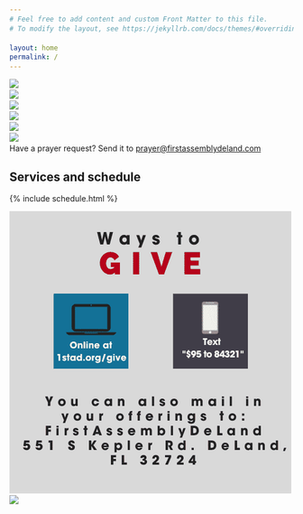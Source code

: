 ```yaml
---
# Feel free to add content and custom Front Matter to this file.
# To modify the layout, see https://jekyllrb.com/docs/themes/#overriding-theme-defaults

layout: home
permalink: /
---
```


<div class="component-live"></div>

<div class="row">
    <div class="col-xs-12 col-sm-12 col-md-4 col-lg-4 promotion">
        <a href="https://dl.dropboxusercontent.com/s/rtcrs9zgbtjlmu4/promo1.jpg?dl=0" target="_blank"><img class="image-responsive" src="https://dl.dropboxusercontent.com/s/rtcrs9zgbtjlmu4/promo1.jpg?dl=0" /></a>
    </div>
    <div class="col-xs-12 col-sm-12 col-md-4 col-lg-4 promotion">
        <a href="https://dl.dropboxusercontent.com/s/2bfzofasnzrqa88/promo2.jpg?dl=0" target="_blank"><img class="image-responsive" src="https://dl.dropboxusercontent.com/s/2bfzofasnzrqa88/promo2.jpg?dl=0" /></a>
    </div>
    <div class="col-xs-12 col-sm-12 col-md-4 col-lg-4 promotion">
        <a href="https://dl.dropboxusercontent.com/s/4boj1oqfb61a9ys/promo3.jpg?dl=0" target="_blank"><img class="image-responsive" src="https://dl.dropboxusercontent.com/s/4boj1oqfb61a9ys/promo3.jpg?dl=0" /></a>
    </div>
    <div class="col-xs-12 col-sm-12 col-md-4 col-lg-4 promotion">
        <a href="https://dl.dropboxusercontent.com/s/npw7hyup1n5i7oh/promo4.jpg?dl=0" target="_blank"><img class="image-responsive" src="https://dl.dropboxusercontent.com/s/npw7hyup1n5i7oh/promo4.jpg?dl=0" /></a>
    </div>
    <div class="col-xs-12 col-sm-12 col-md-4 col-lg-4 promotion">
        <a href="https://dl.dropboxusercontent.com/s/0oq7bjesevsj0fq/promo5.jpg?dl=0" target="_blank"><img class="image-responsive" src="https://dl.dropboxusercontent.com/s/0oq7bjesevsj0fq/promo5.jpg?dl=0" /></a>
    </div>
    <div class="col-xs-12 col-sm-12 col-md-4 col-lg-4 promotion">
        <a href="https://dl.dropboxusercontent.com/s/avhta1hfxa1yfr8/promo6.jpg?dl=0" target="_blank"><img class="image-responsive" src="https://dl.dropboxusercontent.com/s/avhta1hfxa1yfr8/promo6.jpg?dl=0" /></a>
    </div>
</div>

<div class="schedule row">
    <div class="col-xs-12 col-sm-12 col-md-12 col-lg-12">
        <div>
            Have a prayer request? Send it to <a href="emailto:prayer@firstassemblydeland.com">prayer@firstassemblydeland.com</a>
        </div>
    </div>
</div>

## Services and schedule

{% include schedule.html %}

<!--
## Upcoming events

<div class="row">
    <div class="col-xs-12 col-sm-12 col-md-6 col-lg-6">
        <img class="image-responsive" src="/static/Good-Friday20-scaled.jpg" />
    </div>
    <div class="col-xs-12 col-sm-12 col-md-6 col-lg-6">
        <img class="image-responsive" src="/static/sunrise-service20.jpg" />
    </div>
</div>
<div class="end-xs end-sm end-md end-lg"><a href="/events/"><strong>More events &raquo;</strong></a></div>
-->

<div class="component-social"></div>

<div class="row">
    <div class="col-xs-12 col-sm-12 col-md-6 col-lg-6">
        <a href="https://firstdeland.churchcenter.com/giving">
            <img src="/static/waystogive.png" class="image-responsive" />
        </a>
    </div>
    <div class="col-xs-12 col-sm-12 col-md-6 col-lg-6">
        <img class="image-responsive" src="https://www.dropbox.com/s/raw/vjuogcungj54t69/bottom_notice.jpg" />
    </div>
</div>
